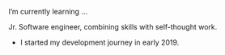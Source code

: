 I’m currently learning ...


Jr. Software engineer, combining skills with self-thought work.

- I started my development journey in early 2019.
